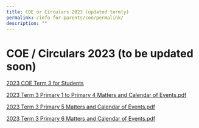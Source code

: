 ```yaml
---
title: COE or Circulars 2023 (updated termly)
permalink: /info-for-parents/coe/permalink/
description: ""
---
```

COE / Circulars 2023 (to be updated soon)
=========================================

[2023 COE Term 3 for Students](/files/2023%20coe%20term%203%20for%20students%20.pdf)

[2023 Term 3 Primary 1 to Primary 4 Matters and Calendar of Events.pdf](/files/2023%20term%203%20primary%201%20to%20primary%204%20matters%20and%20calendar%20of%20events.pdf)


[2023 Term 3 Primary 5 Matters and Calendar of Events.pdf](/files/2023%20term%203%20primary%205%20matters%20and%20calendar%20of%20events.pdf)

[2023 Term 3 Primary 6 Matters and Calendar of Events.pdf](/files/2023%20term%203%20primary%206%20matters%20and%20calendar%20of%20events.pdf)